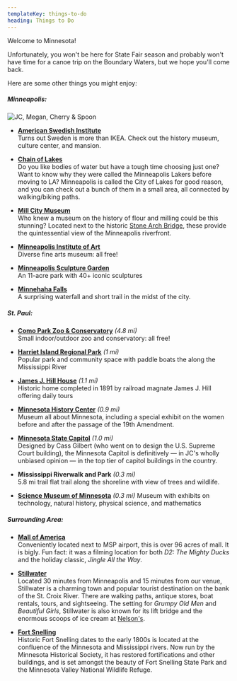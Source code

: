 ```yaml
---
templateKey: things-to-do
heading: Things to Do
---
```

Welcome to Minnesota!

Unfortunately, you won't be here for State Fair season and probably won't
have time for a canoe trip on the Boundary Waters, but we hope you'll come
back.

Here are some other things you might enjoy:

##### Minneapolis:

![JC, Megan, Cherry & Spoon](https://res.cloudinary.com/dvjbm5qlr/image/upload/c_scale,w_1400/v1581202921/get_involved/IMG_20190905_184311_v06v9u.jpg)

* **[American Swedish Institute](https://www.asimn.org/)**  
    Turns out Sweden is more than IKEA. Check out the history museum, culture center, and mansion.

* **[Chain of Lakes](https://www.minneapolisparks.org/parks__destinations/parks__lakes/minneapolis_chain_of_lakes_regional_park/)**  
    Do you like bodies of water but have a tough time choosing just one? Want to know why they were called the Minneapolis Lakers before moving to LA? Minneapolis is called the City of Lakes for good reason, and you can check out a bunch of them in a small area, all connected by walking/biking paths.

* **[Mill City Museum](https://www.mnhs.org/millcity)**  
    Who knew a museum on the history of flour and milling could be this stunning? Located next to the historic [Stone Arch Bridge](https://www.minneapolisparks.org/parks__destinations/historical_sites/stone_arch_bridge/), these provide the quintessential view of the Minneapolis riverfront.

* **[Minneapolis Institute of Art](https://new.artsmia.org/)**  
    Diverse fine arts museum: all free!

* **[Minneapolis Sculpture Garden](https://walkerart.org/visit/garden)**  
    An 11-acre park with 40+ iconic sculptures

* **[Minnehaha
Falls](https://www.minneapolisparks.org/parks__destinations/parks__lakes/minnehaha_regional_park/)**  
    A surprising waterfall and short trail in the midst of the city.

##### St. Paul:

* **[Como Park Zoo & Conservatory](https://comofriends.org/)** *(4.8 mi)*  
    Small indoor/outdoor zoo and conservatory: all free!

* **[Harriet Island Regional Park](https://www.stpaul.gov/departments/parks-recreation/harriet-island-regional-park)** *(1 mi)*  
    Popular park and community space with paddle boats the along the Mississippi River

* **[James J. Hill House](https://www.mnhs.org/hillhouse)** *(1.1 mi)*  
    Historic home completed in 1891 by railroad magnate James J. Hill offering daily tours

* **[Minnesota History Center](https://www.mnhs.org/historycenter)** *(0.9 mi)*  
    Museum all about Minnesota, including a special exhibit on the women before and after the passage of the 19th Amendment.

* **[Minnesota State Capitol](https://www.mnhs.org/capitol/activities)** *(1.0 mi)*  
    Designed by Cass Gilbert (who went on to design the U.S. Supreme Court building), the Minnesota Capitol is definitively — in JC's wholly unbiased opinion — in the top tier of capitol buildings in the country.

* **Mississippi Riverwalk and Park** *(0.3 mi)*  
    5.8 mi trail flat trail along the shoreline with view of trees and wildlife.

* **[Science Museum of Minnesota](https://www.smm.org/)** *(0.3 mi)*
    Museum with exhibits on technology, natural history, physical science, and mathematics

##### Surrounding Area:

* **[Mall of America](https://www.mallofamerica.com/)**  
    Conveniently located next to MSP airport, this is over 96 acres of mall. It is bigly. Fun fact: it was a filming location for both *D2: The Mighty Ducks* and the holiday classic, *Jingle All the Way*.

* **[Stillwater](https://www.discoverstillwater.com/)**  
    Located 30 minutes from Minneapolis and 15 minutes from our venue, Stillwater is a charming town and popular tourist destination on the bank of the St. Croix River.  There are walking paths, antique stores, boat rentals, tours, and sightseeing. The setting for *Grumpy Old Men* and *Beautiful Girls*, Stillwater is also known for its lift bridge and the enormous scoops of ice cream at [Nelson's](https://www.nelsonsicecream.biz/).

* **[Fort Snelling](http://www.mnhs.org/fortsnelling)**  
    Historic Fort Snelling dates to the early 1800s is located at the confluence of the Minnesota and Mississippi rivers. Now run by the Minnesota Historical Society, it has restored fortifications and other buildings, and is set amongst the beauty of Fort Snelling State Park and the Minnesota Valley National Wildlife Refuge.